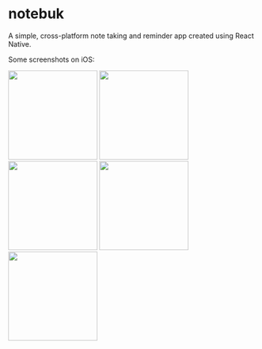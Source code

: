 # notebuk
A simple, cross-platform note taking and reminder app created using React Native.

Some screenshots on iOS:

<p float="left">
  <img src="https://raw.githubusercontent.com/vormium/notebuk/master/screenshots/notes%20list.png" width="180" />
  <img src="https://raw.githubusercontent.com/vormium/notebuk/master/screenshots/note.png" width="180" /> 
  <img src="https://raw.githubusercontent.com/vormium/notebuk/master/screenshots/reminders%20list.png" width="180" />
  <img src="https://raw.githubusercontent.com/vormium/notebuk/master/screenshots/reminder.png" width="180" />
  <img src="https://raw.githubusercontent.com/vormium/notebuk/master/screenshots/tags.png" width="180" />
</p>
